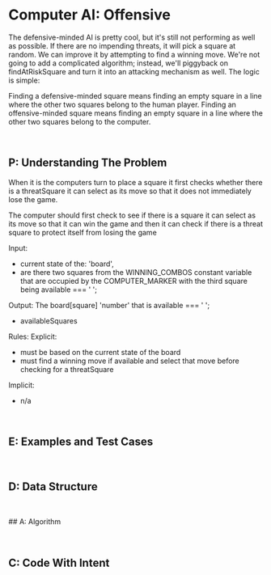 # Computer AI: Offensive

The defensive-minded AI is pretty cool, but it's still not performing as well as possible. If there are no impending threats, it will pick a square at random. We can improve it by attempting to find a winning move. We're not going to add a complicated algorithm; instead, we'll piggyback on findAtRiskSquare and turn it into an attacking mechanism as well. The logic is simple:

Finding a defensive-minded square means finding an empty square in a line where the other two squares belong to the human player.
Finding an offensive-minded square means finding an empty square in a line where the other two squares belong to the computer.

<br>

## P: Understanding The Problem

When it is the computers turn to place a square it first checks whether there is a threatSquare it can select as its move so that it does not immediately lose the game. 

The computer should first check to see if there is a square it can select as its move so that it can win the game and then it can check if there is a threat square to protect itself from losing the game

Input: 
  - current state of the: 'board', 
  -  are there two squares from the WINNING_COMBOS constant variable that are occupied by the COMPUTER_MARKER with the third square being available === ' ';
  
Output: The board[square] 'number' that is  available === ' '; 
  - availableSquares

Rules:
  Explicit: 
  - must be based on the current state of the board
  - must find a winning move if available and select that move before checking for a threatSquare

  Implicit:
  - n/a

<br>

## E: Examples and Test Cases



<br>

## D: Data Structure




<br>

## A: Algorithm




<br>

## C: Code With Intent